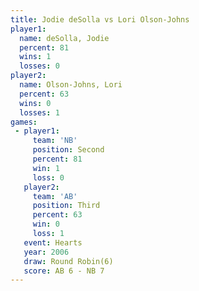 ```yaml
---
title: Jodie deSolla vs Lori Olson-Johns
player1:                 
  name: deSolla, Jodie   
  percent: 81            
  wins: 1                
  losses: 0              
player2:                 
  name: Olson-Johns, Lori
  percent: 63            
  wins: 0                
  losses: 1              
games:
 - player1:          
     team: 'NB'      
     position: Second
     percent: 81     
     win: 1          
     loss: 0         
   player2:         
     team: 'AB'     
     position: Third
     percent: 63    
     win: 0         
     loss: 1        
   event: Hearts       
   year: 2006          
   draw: Round Robin(6)
   score: AB 6 - NB 7  
---
```

